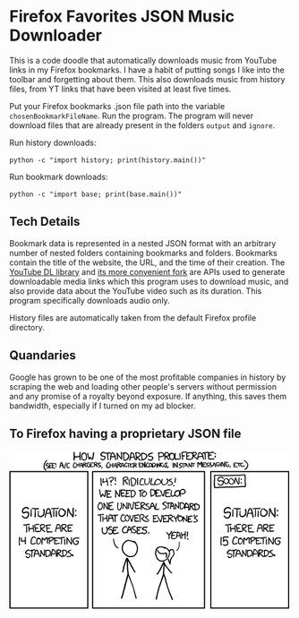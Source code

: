 Firefox Favorites JSON Music Downloader
============
This is a code doodle that automatically downloads music from YouTube links in my Firefox bookmarks. I have a habit of putting songs I like into the toolbar and forgetting about them. This also downloads music from history files, from YT links that have been visited at least five times.

Put your Firefox bookmarks .json file path into the variable `chosenBookmarkFileName`. Run the program. The program will never download files that are already present in the folders `output` and `ignore`.

Run history downloads:
```
python -c "import history; print(history.main())"
```

Run bookmark downloads:
```
python -c "import base; print(base.main())"
```

Tech Details
-----------------
Bookmark data is represented in a nested JSON format with an arbitrary number of nested folders containing bookmarks and folders. Bookmarks contain the title of the website, the URL, and the time of their creation. The [YouTube DL library](https://github.com/ytdl-org/youtube-dl) and [its more convenient fork](https://github.com/yt-dlp/yt-dlp/) are APIs used to generate downloadable media links which this program uses to download music, and also provide data about the YouTube video such as its duration. This program specifically downloads audio only.

History files are automatically taken from the default Firefox profile directory.

Quandaries
-----------------
Google has grown to be one of the most profitable companies in history by scraping the web and loading other people's servers without permission and any promise of a royalty beyond exposure. If anything, this saves them bandwidth, especially if I turned on my ad blocker.

To Firefox having a proprietary JSON file
-----------------
![xkcd 927 comic about stupid new standards](/standards.png "xkcd 927 comic about stupid new standards")